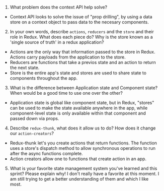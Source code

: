 1. What problem does the context API help solve? 

- Context API looks to solve the issue of "prop drilling", by using a data store on a context object to pass data to the necesary components. 

2. In your own words, describe `actions`, `reducers` and the `store` and their role in Redux. What does each piece do? Why is the store known as a 'single source of truth' in a redux application?

- Actions are the only way that information passed to the store in Redux. Actions carry payloads from the application to the store.
- Reducers are functions that take a previos state and an action to return the next state. 
- Store is the entire app's state and stores are used to share state to components throughout the app. 

3. What is the difference between Application state and Component state? When would be a good time to use one over the other?

- Application state is global like component state, but in Redux, "stores" can be used to make the state available anywhere in the app, while component-level state is only available within that component and passed down via props. 

4. Describe `redux-thunk`, what does it allow us to do? How does it change our `action-creators`?
- Redux-thunk let's you create actions that return functions. The function uses a store's dispatch method to allow synchronous operations to run after the async functions complete.  
- Action creators allow one to functions that create action in an app. 

5. What is your favorite state management system you've learned and this sprint? Please explain why! I don't really have a favorite at this moment. I am still trying to get a better understanding of them and which I like most. 

